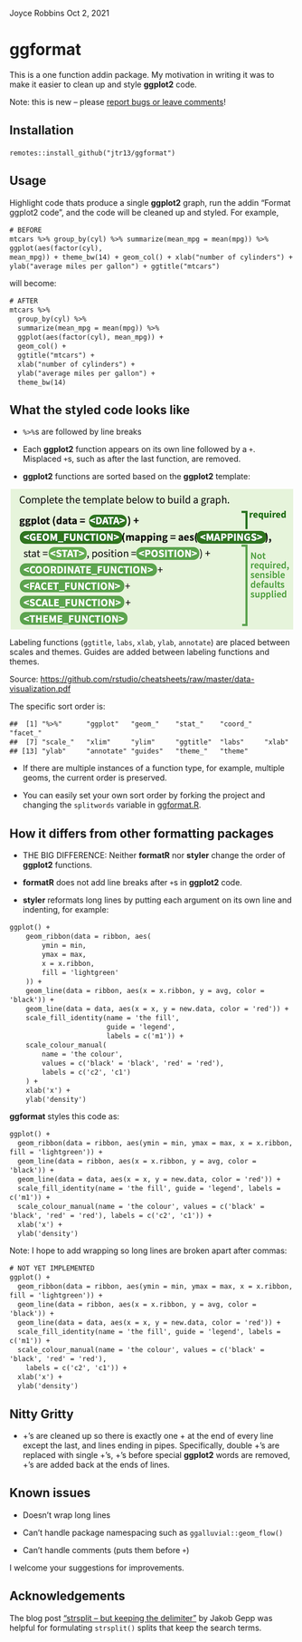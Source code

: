 Joyce Robbins
Oct 2, 2021

# ggformat

This is a one function addin package. My motivation in writing it was to
make it easier to clean up and style **ggplot2** code.

Note: this is new – please [report bugs or leave
comments](https://github.com/jtr13/ggformat/issues/new)!

## Installation

`remotes::install_github("jtr13/ggformat")`

## Usage

Highlight code thats produce a single **ggplot2** graph, run the addin
“Format ggplot2 code”, and the code will be cleaned up and styled. For
example,

    # BEFORE
    mtcars %>% group_by(cyl) %>% summarize(mean_mpg = mean(mpg)) %>% ggplot(aes(factor(cyl),
    mean_mpg)) + theme_bw(14) + geom_col() + xlab("number of cylinders") +
    ylab("average miles per gallon") + ggtitle("mtcars")

will become:

    # AFTER
    mtcars %>%
      group_by(cyl) %>%
      summarize(mean_mpg = mean(mpg)) %>%
      ggplot(aes(factor(cyl), mean_mpg)) +
      geom_col() +
      ggtitle("mtcars") +
      xlab("number of cylinders") +
      ylab("average miles per gallon") +
      theme_bw(14)

## What the styled code looks like

-   `%>%`s are followed by line breaks

-   Each **ggplot2** function appears on its own line followed by a `+`.
    Misplaced `+`s, such as after the last function, are removed.

-   **ggplot2** functions are sorted based on the **ggplot2** template:

<img src="ggplot2template.png" width="500" style="display: block; margin: auto;" />

Labeling functions (`ggtitle`, `labs`, `xlab`, `ylab`, `annotate`) are
placed between scales and themes. Guides are added between labeling
functions and themes.

Source:
<https://github.com/rstudio/cheatsheets/raw/master/data-visualization.pdf>

The specific sort order is:

    ##  [1] "%>%"      "ggplot"   "geom_"    "stat_"    "coord_"   "facet_"  
    ##  [7] "scale_"   "xlim"     "ylim"     "ggtitle"  "labs"     "xlab"    
    ## [13] "ylab"     "annotate" "guides"   "theme_"   "theme"

-   If there are multiple instances of a function type, for example,
    multiple geoms, the current order is preserved.

-   You can easily set your own sort order by forking the project and
    changing the `splitwords` variable in [ggformat.R](R/ggformat.R).

## How it differs from other formatting packages

-   THE BIG DIFFERENCE: Neither **formatR** nor **styler** change the
    order of **ggplot2** functions.

-   **formatR** does not add line breaks after `+`s in **ggplot2** code.

-   **styler** reformats long lines by putting each argument on its own
    line and indenting, for example:

<!-- -->

    ggplot() +
        geom_ribbon(data = ribbon, aes(
            ymin = min,
            ymax = max,
            x = x.ribbon,
            fill = 'lightgreen'
        )) +
        geom_line(data = ribbon, aes(x = x.ribbon, y = avg, color = 'black')) +
        geom_line(data = data, aes(x = x, y = new.data, color = 'red')) +
        scale_fill_identity(name = 'the fill',
                            guide = 'legend',
                            labels = c('m1')) +
        scale_colour_manual(
            name = 'the colour',
            values = c('black' = 'black', 'red' = 'red'),
            labels = c('c2', 'c1')
        ) +
        xlab('x') +
        ylab('density')

**ggformat** styles this code as:

    ggplot() +
      geom_ribbon(data = ribbon, aes(ymin = min, ymax = max, x = x.ribbon, fill = 'lightgreen')) +
      geom_line(data = ribbon, aes(x = x.ribbon, y = avg, color = 'black')) +
      geom_line(data = data, aes(x = x, y = new.data, color = 'red')) +
      scale_fill_identity(name = 'the fill', guide = 'legend', labels = c('m1')) +
      scale_colour_manual(name = 'the colour', values = c('black' = 'black', 'red' = 'red'), labels = c('c2', 'c1')) +
      xlab('x') +
      ylab('density')

Note: I hope to add wrapping so long lines are broken apart after
commas:

    # NOT YET IMPLEMENTED
    ggplot() +
      geom_ribbon(data = ribbon, aes(ymin = min, ymax = max, x = x.ribbon, fill = 'lightgreen')) +
      geom_line(data = ribbon, aes(x = x.ribbon, y = avg, color = 'black')) +
      geom_line(data = data, aes(x = x, y = new.data, color = 'red')) +
      scale_fill_identity(name = 'the fill', guide = 'legend', labels = c('m1')) +
      scale_colour_manual(name = 'the colour', values = c('black' = 'black', 'red' = 'red'),
        labels = c('c2', 'c1')) +
      xlab('x') +
      ylab('density')

## Nitty Gritty

-   +’s are cleaned up so there is exactly one + at the end of every
    line except the last, and lines ending in pipes. Specifically,
    double +’s are replaced with single +’s, +’s before special
    **ggplot2** words are removed, +’s are added back at the ends of
    lines.

## Known issues

-   Doesn’t wrap long lines

-   Can’t handle package namespacing such as `ggalluvial::geom_flow()`

-   Can’t handle comments (puts them before `+`)

I welcome your suggestions for improvements.

## Acknowledgements

The blog post [“strsplit – but keeping the
delimiter”](https://www.statworx.com/de/blog/strsplit-but-keeping-the-delimiter/)
by Jakob Gepp was helpful for formulating `strsplit()` splits that keep
the search terms.
